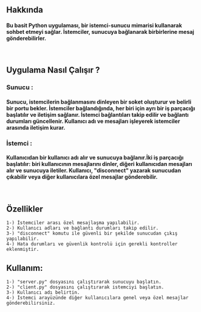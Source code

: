 ## Hakkında
#### Bu basit Python uygulaması, bir istemci-sunucu mimarisi kullanarak sohbet etmeyi sağlar. İstemciler, sunucuya bağlanarak birbirlerine mesaj gönderebilirler.<br><br><br>

## Uygulama Nasıl Çalışır ?
### Sunucu :
#### Sunucu, istemcilerin bağlanmasını dinleyen bir soket oluşturur ve belirli bir portu bekler. İstemciler bağlandığında, her biri için ayrı bir iş parçacığı başlatılır ve iletişim sağlanır. İstemci bağlantıları takip edilir ve bağlantı durumları güncellenir. Kullanıcı adı ve mesajları işleyerek istemciler arasında iletişim kurar.<br>

### İstemci :
#### Kullanıcıdan bir kullanıcı adı alır ve sunucuya bağlanır.İki iş parçacığı başlatılır: biri kullanıcının mesajlarını dinler, diğeri kullanıcıdan mesajları alır ve sunucuya iletiler. Kullanıcı, "disconnect" yazarak sunucudan çıkabilir veya diğer kullanıcılara özel mesajlar gönderebilir.<br><br><br>

## Özellikler
    1-) İstemciler arası özel mesajlaşma yapılabilir.
    2-) Kullanıcı adları ve bağlantı durumları takip edilir.
    3-) "disconnect" komutu ile güvenli bir şekilde sunucudan çıkış yapılabilir.
    4-) Hata durumları ve güvenlik kontrolü için gerekli kontroller eklenmiştir.



## Kullanım:
    1-) "server.py" dosyasını çalıştırarak sunucuyu başlatın.
    2-) "client.py" dosyasını çalıştırarak istemciyi başlatın.
    3-) Kullanıcı adı belirtin.
    4-) İstemci arayüzünde diğer kullanıcılara genel veya özel mesajlar gönderebilirsiniz.